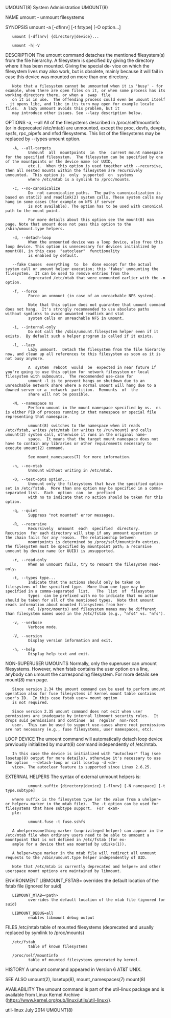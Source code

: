 UMOUNT(8)                                                                            System Administration                                                                            UMOUNT(8)

NAME
       umount - unmount filesystems

SYNOPSIS
       umount -a [-dflnrv] [-t fstype] [-O option...]

       umount [-dflnrv] {directory|device}...

       umount -h|-V

DESCRIPTION
       The  umount  command detaches the mentioned filesystem(s) from the file hierarchy.  A filesystem is specified by giving the directory where it has been mounted.  Giving the special de‐
       vice on which the filesystem lives may also work, but is obsolete, mainly because it will fail in case this device was mounted on more than one directory.

       Note that a filesystem cannot be unmounted when it is 'busy' - for example, when there are open files on it, or when some process has its working directory there, or when a  swap  file
       on it is in use.  The offending process could even be umount itself - it opens libc, and libc in its turn may open for example locale files.  A lazy unmount avoids this problem, but it
       may introduce other issues. See --lazy description below.

OPTIONS
       -a, --all
              All of the filesystems described in /proc/self/mountinfo (or in deprecated /etc/mtab) are unmounted, except the proc, devfs, devpts, sysfs, rpc_pipefs and nfsd filesystems. This
              list of the filesystems may be replaced by --types umount option.

       -A, --all-targets
              Unmount  all  mountpoints  in  the  current mount namespace for the specified filesystem.  The filesystem can be specified by one of the mountpoints or the device name (or UUID,
              etc.).  When this option is used together with --recursive, then all nested mounts within the filesystem are recursively unmounted.  This option is  only  supported  on  systems
              where /etc/mtab is a symlink to /proc/mounts.

       -c, --no-canonicalize
              Do  not canonicalize paths.  The paths canonicalization is based on stat(2) and readlink(2) system calls. These system calls may hang in some cases (for example on NFS if server
              is not available). The option has to be used with canonical path to the mount point.

              For more details about this option see the mount(8) man page. Note that umount does not pass this option to the /sbin/umount.type helpers.

       -d, --detach-loop
              When the unmounted device was a loop device, also free this loop device. This option is unnecessary for devices initialized by mount(8), in this case  "autoclear"  functionality
              is enabled by default.

       --fake Causes  everything  to  be  done except for the actual system call or umount helper execution; this 'fakes' unmounting the filesystem.  It can be used to remove entries from the
              deprecated /etc/mtab that were unmounted earlier with the -n option.

       -f, --force
              Force an unmount (in case of an unreachable NFS system).

              Note that this option does not guarantee that umount command does not hang.  It's strongly recommended to use absolute paths without symlinks to avoid unwanted readlink and stat
              system calls on unreachable NFS in umount.

       -i, --internal-only
              Do not call the /sbin/umount.filesystem helper even if it exists.  By default such a helper program is called if it exists.

       -l, --lazy
              Lazy unmount.  Detach the filesystem from the file hierarchy now, and clean up all references to this filesystem as soon as it is not busy anymore.

              A  system  reboot  would  be  expected in near future if you're going to use this option for network filesystem or local filesystem with submounts.  The recommended use-case for
              umount -l is to prevent hangs on shutdown due to an unreachable network share where a normal umount will hang due to a downed server or a  network  partition.  Remounts  of  the
              share will not be possible.

       -N, --namespace ns
              Perform umount in the mount namespace specified by ns.  ns is either PID of process running in that namespace or special file representing that namespace.

              umount(8) switches to the namespace when it reads /etc/fstab, writes /etc/mtab (or writes to /run/mount) and calls umount(2) system call, otherwise it runs in the original name‐
              space.  It means that the target mount namespace does not have to contain any libraries or other requirements necessary to execute umount(2) command.

              See mount_namespaces(7) for more information.

       -n, --no-mtab
              Unmount without writing in /etc/mtab.

       -O, --test-opts option...
              Unmount only the filesystems that have the specified option set in /etc/fstab.  More than one option may be specified in a comma-separated list.  Each  option  can  be  prefixed
              with no to indicate that no action should be taken for this option.

       -q, --quiet
              Suppress "not mounted" error messages.

       -R, --recursive
              Recursively  unmount  each  specified  directory.   Recursion  for each directory will stop if any unmount operation in the chain fails for any reason.  The relationship between
              mountpoints is determined by /proc/self/mountinfo entries.  The filesystem must be specified by mountpoint path; a recursive unmount by device name (or UUID) is unsupported.

       -r, --read-only
              When an unmount fails, try to remount the filesystem read-only.

       -t, --types type...
              Indicate that the actions should only be taken on filesystems of the specified type.  More than one type may be specified in a comma-separated  list.   The  list  of  filesystem
              types  can be prefixed with no to indicate that no action should be taken for all of the mentioned types.  Note that umount reads information about mounted filesystems from ker‐
              nel (/proc/mounts) and filesystem names may be different than filesystem names used in the /etc/fstab (e.g., "nfs4" vs. "nfs").

       -v, --verbose
              Verbose mode.

       -V, --version
              Display version information and exit.

       -h, --help
              Display help text and exit.

NON-SUPERUSER UMOUNTS
       Normally, only the superuser can umount filesystems.  However, when fstab contains the user option on a line, anybody can umount the corresponding filesystem.   For  more  details  see
       mount(8) man page.

       Since version 2.34 the umount command can be used to perform umount operation also for fuse filesystems if kernel mount table contains user's ID.  In this case fstab user= mount option
       is not required.

       Since version 2.35 umount command does not exit when user permissions are inadequate by internal libmount security rules.  It drops suid permissions and continue  as  regular  non-root
       user.  This can be used to support use-cases where root permissions are not necessary (e.g., fuse filesystems, user namespaces, etc).

LOOP DEVICE
       The umount command will automatically detach loop device previously initialized by mount(8) command independently of /etc/mtab.

       In this case the device is initialized with "autoclear" flag (see losetup(8) output for more details), otherwise it's necessary to use the option  --detach-loop or call losetup -d <de‐
       vice>. The autoclear feature is supported since Linux 2.6.25.

EXTERNAL HELPERS
       The syntax of external unmount helpers is:

              umount.suffix {directory|device} [-flnrv] [-N namespace] [-t type.subtype]

       where suffix is the filesystem type (or the value from a uhelper= or helper= marker in the mtab file).  The -t option can be used for filesystems that have subtype support.  For  exam‐
       ple:

              umount.fuse -t fuse.sshfs

       A uhelper=something marker (unprivileged helper) can appear in the /etc/mtab file when ordinary users need to be able to unmount a mountpoint that is not defined in /etc/fstab (for ex‐
       ample for a device that was mounted by udisks(1)).

       A helper=type marker in the mtab file will redirect all unmount requests to the /sbin/umount.type helper independently of UID.

       Note that /etc/mtab is currently deprecated and helper= and other userspace mount options are maintained by libmount.

ENVIRONMENT
       LIBMOUNT_FSTAB=<path>
              overrides the default location of the fstab file (ignored for suid)

       LIBMOUNT_MTAB=<path>
              overrides the default location of the mtab file (ignored for suid)

       LIBMOUNT_DEBUG=all
              enables libmount debug output

FILES
       /etc/mtab
              table of mounted filesystems (deprecated and usually replaced by symlink to /proc/mounts)

       /etc/fstab
              table of known filesystems

       /proc/self/mountinfo
              table of mounted filesystems generated by kernel.

HISTORY
       A umount command appeared in Version 6 AT&T UNIX.

SEE ALSO
       umount(2), losetup(8), mount_namespaces(7) mount(8)

AVAILABILITY
       The umount command is part of the util-linux package and is available from Linux Kernel Archive ⟨https://www.kernel.org/pub/linux/utils/util-linux/⟩.

util-linux                                                                                 July 2014                                                                                  UMOUNT(8)
